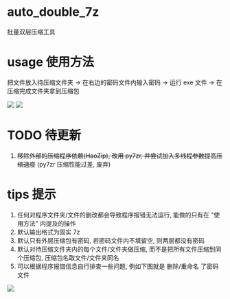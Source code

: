 # auto_double_7z

批量双层压缩工具

# usage 使用方法

把文件放入待压缩文件夹 -> 在右边的密码文件内输入密码 -> 运行 exe 文件 -> 在压缩完成文件夹拿到压缩包

 <img src="https://pic.rmb.bdstatic.com/bjh/b3b12ba67ec8b8ce62453d30ea9e604b.png">
 
 <img src="https://pic.rmb.bdstatic.com/bjh/cfd4b2e51a8a6740391b184931429b09.png">

# TODO 待更新

1. ~~移除外部的压缩程序依赖(HaoZip), 改用 py7zr, 并尝试加入多线程参数提高压缩速度~~ (py7zr 压缩性能过差, 废弃)

# tips 提示

1.  任何对程序文件夹/文件的删改都会导致程序报错无法运行, 能做的只有在 "使用方法" 内提及的操作
2.  默认输出格式为固实 7z
3.  默认只有外层压缩包有密码, 若密码文件内不填留空, 则两层都没有密码
4.  默认对待压缩文件夹内的每个文件/文件夹做压缩, 而不是把所有文件压缩到同个压缩包, 压缩包名取文件/文件夹同名
5.  可以根据程序报错信息自行排查一些问题, 例如下图就是 删除/重命名 了密码文件

 <img src="https://pic.rmb.bdstatic.com/bjh/531a5f422d303bf6b7dd2a2ae91ff4e1.png">
